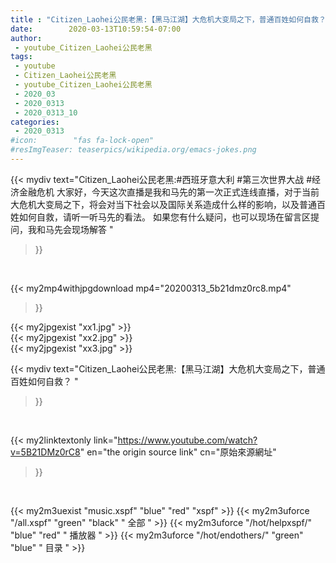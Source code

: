 ```yaml
---
title : "Citizen_Laohei公民老黑:【黑马江湖】大危机大变局之下，普通百姓如何自救？ "
date:        2020-03-13T10:59:54-07:00
author:
 - youtube_Citizen_Laohei公民老黑
tags:
 - youtube
 - Citizen_Laohei公民老黑
 - youtube_Citizen_Laohei公民老黑
 - 2020_03
 - 2020_0313
 - 2020_0313_10
categories:
 - 2020_0313
#icon:        "fas fa-lock-open"
#resImgTeaser: teaserpics/wikipedia.org/emacs-jokes.png
---
```


{{< mydiv text="Citizen_Laohei公民老黑:#西班牙意大利 #第三次世界大战 #经济金融危机  大家好，今天这次直播是我和马先的第一次正式连线直播，对于当前大危机大变局之下，将会对当下社会以及国际关系造成什么样的影响，以及普通百姓如何自救，请听一听马先的看法。  如果您有什么疑问，也可以现场在留言区提问，我和马先会现场解答 "
>}}
<br>


{{< my2mp4withjpgdownload mp4="20200313_5b21dmz0rc8.mp4"
>}}

{{< my2jpgexist "xx1.jpg" >}}<br>
{{< my2jpgexist "xx2.jpg" >}}<br>
{{< my2jpgexist "xx3.jpg" >}}<br>



{{< mydiv text="Citizen_Laohei公民老黑:【黑马江湖】大危机大变局之下，普通百姓如何自救？ "
>}}
<br>

{{< my2linktextonly link="https://www.youtube.com/watch?v=5B21DMz0rC8"
en="the origin source link" cn="原始來源網址"
>}}


<br>

{{< my2m3uexist "music.xspf"        "blue"   "red"    "xspf" >}} {{< my2m3uforce "/all.xspf"         "green"  "black"  " 全部 " >}} {{< my2m3uforce "/hot/helpxspf/"    "blue"   "red"    " 播放器 " >}} {{< my2m3uforce "/hot/endothers/"   "green"  "blue"   " 目录 " >}} 

